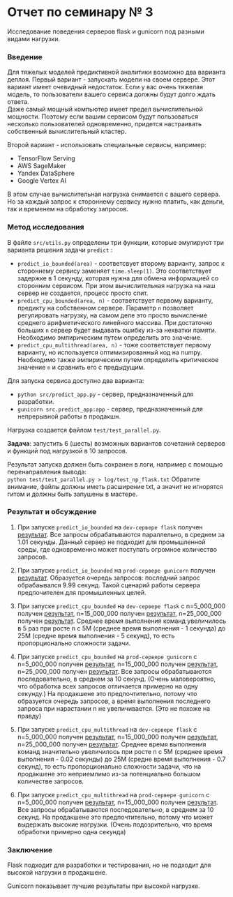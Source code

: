 # Отчет по семинару № 3
Исследование поведения серверов flask и gunicorn под разными видами нагрузки.  

### Введение
Для тяжелых моделей предиктивной аналитики возможно два варианта деплоя. 
Первый вариант - запускать модели на своем сервере. 
Этот вариант имеет очевидный недостаток. 
Если у вас очень тяжелая модель, то пользователи вашего сервиса должны будут долго ждать ответа.  
Даже самый мощный компьютер имеет предел вычислительной мощности. 
Поэтому если вашим сервисом будут пользоваться несколько пользователей одновременно, придется настраивать собственный вычислительный кластер. 

Второй вариант - использовать специальные сервисы, например:  
- TensorFlow Serving
- AWS SageMaker
- Yandex DataSphere
- Google Vertex AI

В этом случае вычислительная нагрузка снимается с вашего сервера. 
Но за каждый запрос к стороннему сервису нужно платить, как деньги, так и временем на обработку запросов. 

### Метод исследования
В файле `src/utils.py` определены три функции, которые эмулируют три варианта решения задачи `predict` :
- `predict_io_bounded(area)` - соответсвует второму варианту, запрос к стороннему сервису заменяет `time.sleep(1)`. 
Это соответствует задержке в 1 секунду, которая нужна для обмена информацией со сторонним сервисом. 
При этом вычислительная нагрузка на наш сервер не создается, процесс просто спит. 
- `predict_cpu_bounded(area, n)` - соответствует первому варианту, предикту на собственном сервере. 
Параметр `n` позволяет регулировать нагрузку, на самом деле это просто вычисление среднего арифметического линейного массива. 
При достаточно больших `n` сервер будет выдавать ошибку из-за нехватки памяти. 
Необходимо эмпирическим путем определить это значение. 
- `predict_cpu_multithread(area, n)` - тоже соответствует первому варианту, но используется оптимизированный код на numpy. 
Необходимо также эмпирическим путем определить критическое значение `n` и сравнить его с предыдущим. 

Для запуска сервиса доступно два варианта: 
- `python src/predict_app.py` - сервер, предназначенный для разработки. 
- `gunicorn src.predict_app:app` - сервер, предназначенный для непрерывной работы в продакшн. 

Нагрузка создается файлом `test/test_parallel.py`.  

**Задача**: запустить 6 (шесть) возможных вариантов сочетаний серверов и функций под нагрузкой в 10 запросов. 

Результат запуска должен быть сохранен в логи, например с помощью перенаправления вывода:  
`python test/test_parallel.py > log/test_np_flask.txt` 
Обратите внимание, файлы должны иметь расширение txt, а значит не игнорятся гитом и должны быть запушены в мастере.  

### Результат и обсуждение
1) При запуске `predict_io_bounded` на `dev-сервере flask` получен [результат](log/test_dev_io_bounded.txt). Все запросы обрабатываются параллельно, в среднем за 1.01 секунды. Данный сервер не подходит для промышленной среды, где одновременно может поступать огромное количество запросов.

2) При запуске `predict_io_bounded` на `prod-сервере gunicorn` получен [результат](log/test_prod_io_bounded.txt). Образуется очередь запросов: последний запрос обрабаывался 9.99 секунд. Такой сценарий работы сервера предпочителен для промышленных целей.

3) При запуске `predict_cpu_bounded` на `dev-сервере flask` с n=5_000_000 получен [результат](log/test_dev_cpu_bouded_5M.txt), n=15_000_000 получен [результат](log/test_dev_cpu_bouded_15M.txt), n=25_000_000 получен [результат](log/test_dev_cpu_bouded_25M.txt). Среднее время выполнения команд увеличилось в 5 раз при росте n с 5М (среднее время выполнения - 1 секунда) до 25М (средне время выполнения - 5 секунд), то есть пропорционально сложности задачи.

4) При запуске `predict_cpu_bounded` на `prod-сервере gunicorn` с n=5_000_000 получен [результат](log/test_prod_cpu_bounded_5M.txt), n=15_000_000 получен [результат](log/test_prod_cpu_bounded_15M.txt), n=25_000_000 получен [результат](log/test_prod_cpu_bounded_5M.txt). Все запросы обрабатываются последовательно, в среднем за 10 секунд. (Очень маловероятно, что обработка всех запросов отличается примерно на одну секунду.) На продакшене это предпочтительно, потому что образуется очередь запросов, а время выполнения последнего запроса при нарастании n не увеличивается. (Это не похоже на правду)

5) При запуске `predict_cpu_multithread` на `dev-сервере flask` с n=5_000_000 получен [результат](log/test_dev_cpu_mult_5M.txt), n=15_000_000 получен [результат](log/test_dev_cpu_mult_15M.txt), n=25_000_000 получен [результат](log/test_dev_cpu_mult_25M.txt). Среднее время выполнения команд значительно увеличилось  при росте n с 5М (среднее время выполнения - 0.02 секунды) до 25М (средне время выполнения - 0.7 секунд), то есть пропорционально сложности задачи, что на продакшене это неприемлимо из-за потенциально большом количестве запросов.
  
7) При запуске `predict_cpu_multithread` на `prod-сервере gunicorn` с n=5_000_000 получен [результат](log/test_prod_cpu_mult_5M.txt), n=15_000_000 получен [результат](log/test_prod_cpu_mult_10M.txt). Все запросы обрабатываются последовательно, в среднем за 10 секунд. На продакшене это предпочтительно, потому что может выдержать высокие нагрузки.
(Очень подозрительно, что время обработки примерно одна секунда)

### Заключение

Flask подходит для разработки и тестирования, но не подходит для высокой нагрузки в продакшене.

Gunicorn показывает лучшие результаты при высокой нагрузке.
